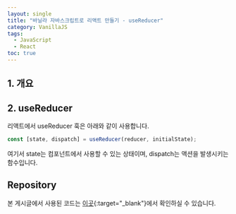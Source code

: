```yaml
---
layout: single
title: "바닐라 자바스크립트로 리액트 만들기 - useReducer"
category: VanillaJS
tags:
  - JavaScript
  - React
toc: true
---
```


## 1. 개요

## 2. useReducer

리액트에서 useReducer 훅은 아래와 같이 사용합니다.

```js
const [state, dispatch] = useReducer(reducer, initialState);
```

여기서 state는 컴포넌트에서 사용할 수 있는 상태이며, dispatch는 액션을 발생시키는 함수입니다.

## Repository

본 게시글에서 사용된 코드는 [이곳](https://github.com/Gyeongsu1997/create-react-with-vanilla-js/tree/06-usereducer){:target="_blank"}에서 확인하실 수 있습니다.

